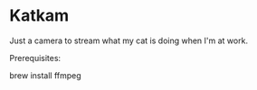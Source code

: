 # Katkam

Just a camera to stream what my cat is doing when I'm at work.

Prerequisites:

brew install ffmpeg